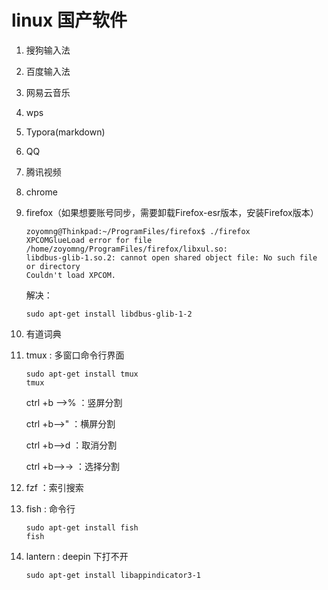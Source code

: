 # linux 国产软件

1. 搜狗输入法

2. 百度输入法

3. 网易云音乐

4. wps

5. Typora(markdown)

6. QQ

7. 腾讯视频

8. chrome

9. firefox（如果想要账号同步，需要卸载Firefox-esr版本，安装Firefox版本）

   ```shell
   zoyomng@Thinkpad:~/ProgramFiles/firefox$ ./firefox
   XPCOMGlueLoad error for file /home/zoyomng/ProgramFiles/firefox/libxul.so:
   libdbus-glib-1.so.2: cannot open shared object file: No such file or directory
   Couldn't load XPCOM.
   ```

   解决：

   ```shell
   sudo apt-get install libdbus-glib-1-2
   ```

   

10. 有道词典

10. tmux : 多窗口命令行界面

    ```shell
    sudo apt-get install tmux
    tmux
    ```
    
    ctrl +b -->%  ：竖屏分割
    
    ctrl +b-->"    ：横屏分割
    
    ctrl +b-->d  ：取消分割
    
    ctrl +b-->→ ：选择分割
    
10. fzf ：索引搜索

10. fish : 命令行

    ```shell
    sudo apt-get install fish
    fish
    ```
    
14. lantern : deepin 下打不开

    ```shell
    sudo apt-get install libappindicator3-1
    ```

    